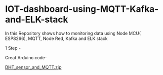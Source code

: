 # IOT-dashboard-using-MQTT-Kafka-and-ELK-stack
In this Repository shows how to monitoring data using Node MCU( ESP8266), MQTT, Node Red, Kafka and ELK stack

1 Step - 

Creat Arduino code-

[DHT_sensor_and_MQTT.zip](https://github.com/778569/IOT-dashboard-using-MQTT-Kafka-and-ELK-stack/files/6885046/DHT_sensor_and_MQTT.zip)
